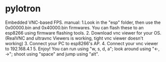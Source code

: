 # pylotron
Embedded VNC-based FPS.
    manual:
    1.Look in the "esp" folder, then use the 0x00000.bin and 0x40000.bin firmwares. You can flash these to an esp8266 using firmware flashing tools.
    2. Download vnc viewer for your OS. (RealVNC and ultravnc Viewers is working, tight vnc viewer doesn't working)
    3. Connect your PC to esp8266's AP.
    4. Connect your vnc viewer to 192.168.4.1
    5. Enjoy! You can run using "w, s, d, a"; look around using "←, →"; shoot using "space" and jump using "alt".
    
